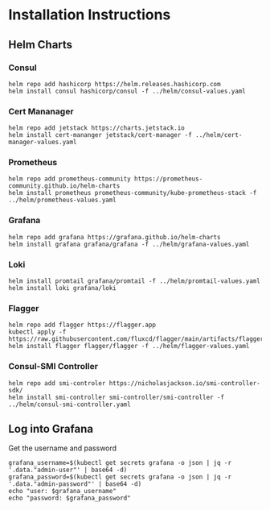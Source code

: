# Installation Instructions

## Helm Charts

### Consul

```
helm repo add hashicorp https://helm.releases.hashicorp.com
helm install consul hashicorp/consul -f ../helm/consul-values.yaml
```

### Cert Mananager

```
helm repo add jetstack https://charts.jetstack.io
helm install cert-mananger jetstack/cert-manager -f ../helm/cert-manager-values.yaml
```

### Prometheus

```
helm repo add prometheus-community https://prometheus-community.github.io/helm-charts
helm install prometheus prometheus-community/kube-prometheus-stack -f ../helm/prometheus-values.yaml
```

### Grafana

```
helm repo add grafana https://grafana.github.io/helm-charts
helm install grafana grafana/grafana -f ../helm/grafana-values.yaml
```

### Loki

```
helm install promtail grafana/promtail -f ../helm/promtail-values.yaml
helm install loki grafana/loki
```

### Flagger

```
helm repo add flagger https://flagger.app
kubectl apply -f https://raw.githubusercontent.com/fluxcd/flagger/main/artifacts/flagger/crd.yaml
helm install flagger flagger/flagger -f ../helm/flagger-values.yaml
```

### Consul-SMI Controller

```
helm repo add smi-controler https://nicholasjackson.io/smi-controller-sdk/
helm install smi-controller smi-controller/smi-controller -f ../helm/consul-smi-controller.yaml
```

## Log into Grafana

Get the username and password


```
grafana_username=$(kubectl get secrets grafana -o json | jq -r '.data."admin-user"' | base64 -d)
grafana_password=$(kubectl get secrets grafana -o json | jq -r '.data."admin-password"' | base64 -d)
echo "user: $grafana_username"
echo "password: $grafana_password"
```
